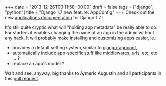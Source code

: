 +++
date = "2013-12-26T00:11:58+00:00"
draft = false
tags = ["django", "python"]
title = "Django 1.7 new feature: AppConfig"
+++
Check out the new [applications documentation](https://docs.djangoproject.com/en/dev/ref/applications/) for Django 1.7 !

It's still quite cryptic what will "holding app metadata" be really able to do. For starters it enables changing the name of an app in the admin without any hack. It will probably make installing and customizing apps easier, ie.:

- provides a default setting system, similar to [django-appconf](http://django-appconf.readthedocs.org/en/latest/),
- automatically include app-specific stuff like middlewares, urls, etc, etc ... ?
- replace an app's model ?

Wait and see, anyway, big thanks to Aymeric Augustin and all participants in this [pull request](https://github.com/django/django/pull/2089).